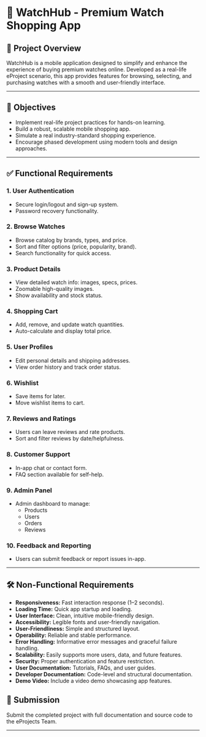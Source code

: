 # 📱 WatchHub - Premium Watch Shopping App

## 📘 Project Overview

WatchHub is a mobile application designed to simplify and enhance the experience of buying premium watches online. Developed as a real-life eProject scenario, this app provides features for browsing, selecting, and purchasing watches with a smooth and user-friendly interface.

---

## 🎯 Objectives

- Implement real-life project practices for hands-on learning.
- Build a robust, scalable mobile shopping app.
- Simulate a real industry-standard shopping experience.
- Encourage phased development using modern tools and design approaches.

---

## ✅ Functional Requirements

### 1. User Authentication
- Secure login/logout and sign-up system.
- Password recovery functionality.

### 2. Browse Watches
- Browse catalog by brands, types, and price.
- Sort and filter options (price, popularity, brand).
- Search functionality for quick access.

### 3. Product Details
- View detailed watch info: images, specs, prices.
- Zoomable high-quality images.
- Show availability and stock status.

### 4. Shopping Cart
- Add, remove, and update watch quantities.
- Auto-calculate and display total price.

### 5. User Profiles
- Edit personal details and shipping addresses.
- View order history and track order status.

### 6. Wishlist
- Save items for later.
- Move wishlist items to cart.

### 7. Reviews and Ratings
- Users can leave reviews and rate products.
- Sort and filter reviews by date/helpfulness.

### 8. Customer Support
- In-app chat or contact form.
- FAQ section available for self-help.

### 9. Admin Panel
- Admin dashboard to manage:
  - Products
  - Users
  - Orders
  - Reviews

### 10. Feedback and Reporting
- Users can submit feedback or report issues in-app.

---

## 🛠️ Non-Functional Requirements

- **Responsiveness:** Fast interaction response (1–2 seconds).
- **Loading Time:** Quick app startup and loading.
- **User Interface:** Clean, intuitive mobile-friendly design.
- **Accessibility:** Legible fonts and user-friendly navigation.
- **User-Friendliness:** Simple and structured layout.
- **Operability:** Reliable and stable performance.
- **Error Handling:** Informative error messages and graceful failure handling.
- **Scalability:** Easily supports more users, data, and future features.
- **Security:** Proper authentication and feature restriction.
- **User Documentation:** Tutorials, FAQs, and user guides.
- **Developer Documentation:** Code-level and structural documentation.
- **Demo Video:** Include a video demo showcasing app features.

## 📩 Submission

Submit the completed project with full documentation and source code to the eProjects Team.

---
